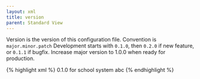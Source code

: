 ```yaml
---
layout: xml
title: version
parent: Standard View
---
```

Version is the version of this configuration file. Convention is
`major.minor.patch` 
Development starts with `0.1.0`, then `0.2.0` if new feature, or `0.1.1` if bugfix. Increase major version to 1.0.0 when ready for production.

{% highlight xml %}
<root>
    <meta>
        <version>0.1.0</version>
        <description>for school system abc</description>
    </meta>
{% endhighlight %}
